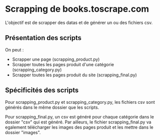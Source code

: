 # Scrapping de books.toscrape.com
L'objectif est de scrapper des datas et de générer un ou des fichiers csv.

## Présentation des scripts
On peut :
- Scrapper une page (scrapping_product.py)
- Scrapper toutes les pages produit d'une catégorie (scrapping_category.py)
- Scrapper toutes les pages produit du site (scrapping_final.py)

## Spécificités des scripts
Pour scrapping_product.py et scrapping_category.py, les fichiers csv sont générés dans le même dossier que les scripts.

Pour scrapping_final.py, un csv est généré pour chaque catégorie dans le dossier "csv" qui est généré.
Par ailleurs, le fichier scrapping_final.py va egalement télécharger les images des pages produit et les mettre dans le dossier "images".

